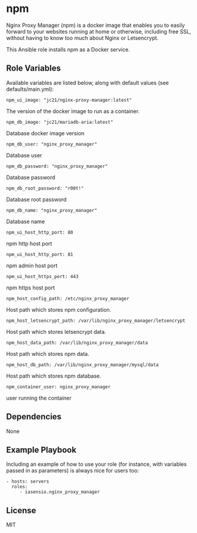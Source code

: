 npm
=========

Nginx Proxy Manager (npm) is a docker image that enables you to easily forward to your websites running at home or otherwise, including free SSL, without having to know too much about Nginx or Letsencrypt.

This Ansible role installs npm as a Docker service.

Role Variables
--------------

Available variables are listed below, along with default values (see defaults/main.yml):


```
npm_ui_image: "jc21/nginx-proxy-manager:latest"
```
The version of the docker image to run as a container.

```
npm_db_image: "jc21/mariadb-aria:latest"
```
Database docker image version

```
npm_db_user: "nginx_proxy_manager"
```
Database user

```
npm_db_password: "nginx_proxy_manager"
```
Database password

```
npm_db_root_password: "r00t!"
```
Database root password

```
npm_db_name: "nginx_proxy_manager"
```
Database name

```
npm_ui_host_http_port: 80
```
npm http host port

```
npm_ui_host_http_port: 81
```
npm admin host port

```
npm_ui_host_https_port: 443
```
npm https host port

```
npm_host_config_path: /etc/nginx_proxy_manager
```
Host path which stores npm configuration.

```
npm_host_letsencrypt_path: /var/lib/nginx_proxy_manager/letsencrypt

```
Host path which stores letsencrypt data.

```
npm_host_data_path: /var/lib/nginx_proxy_manager/data

```
Host path which stores npm data.

```
npm_host_db_path: /var/lib/nginx_proxy_manager/mysql/data
```
Host path which stores npm database.

```
npm_container_user: nginx_proxy_manager
```
user running the container 

Dependencies
------------

None

Example Playbook
----------------

Including an example of how to use your role (for instance, with variables passed in as parameters) is always nice for users too:

    - hosts: servers
      roles:
         - iasensio.nginx_proxy_manager

License
-------

MIT


